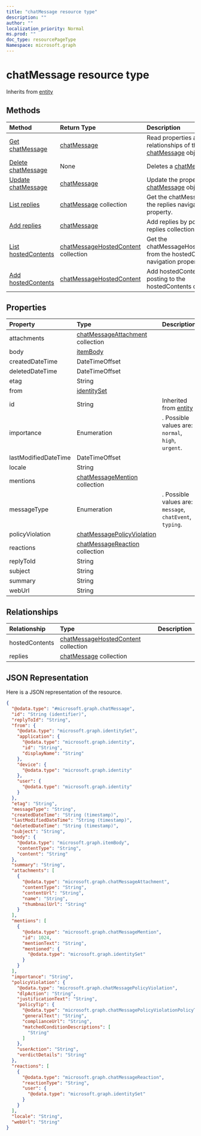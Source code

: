 ```yaml
---
title: "chatMessage resource type"
description: ""
author: ""
localization_priority: Normal
ms.prod: ""
doc_type: resourcePageType
Namespace: microsoft.graph
---
```



# chatMessage resource type




Inherits from [entity](../resources/entity.md)

## Methods
|Method|Return Type|Description|
|:---|:---|:---|
|[Get chatMessage](../api/chatmessage-get.md)|[chatMessage](../resources/chatMessage.md)|Read properties and relationships of the [chatMessage](../resources/chatmessage.md) object.|
|[Delete chatMessage](../api/chatmessage-delete.md)|None|Deletes a [chatMessage](../resources/chatmessage.md).|
|[Update chatMessage](../api/chatmessage-update.md)|[chatMessage](../resources/chatMessage.md)|Update the properties of a [chatMessage](../resources/chatmessage.md) object.|
|[List replies](../api/chatmessage-list-replies.md)|[chatMessage](../resources/chatMessage.md) collection|Get the chatMessages from the replies navigation property.|
|[Add replies](../api/chatmessage-post-replies.md)|[chatMessage](../resources/chatMessage.md)|Add replies by posting to the replies collection.|
|[List hostedContents](../api/chatmessage-list-hostedcontents.md)|[chatMessageHostedContent](../resources/chatMessageHostedContent.md) collection|Get the chatMessageHostedContents from the hostedContents navigation property.|
|[Add hostedContents](../api/chatmessage-post-hostedcontents.md)|[chatMessageHostedContent](../resources/chatMessageHostedContent.md)|Add hostedContents by posting to the hostedContents collection.|

## Properties
|Property|Type|Description|
|:---|:---|:---|
|attachments|[chatMessageAttachment](../resources/chatMessageAttachment.md) collection||
|body|[itemBody](../resources/itemBody.md)||
|createdDateTime|DateTimeOffset||
|deletedDateTime|DateTimeOffset||
|etag|String||
|from|[identitySet](../resources/identitySet.md)||
|id|String| Inherited from [entity](../resources/entity.md)|
|importance|Enumeration|. Possible values are: `normal`, `high`, `urgent`.|
|lastModifiedDateTime|DateTimeOffset||
|locale|String||
|mentions|[chatMessageMention](../resources/chatMessageMention.md) collection||
|messageType|Enumeration|. Possible values are: `message`, `chatEvent`, `typing`.|
|policyViolation|[chatMessagePolicyViolation](../resources/chatMessagePolicyViolation.md)||
|reactions|[chatMessageReaction](../resources/chatMessageReaction.md) collection||
|replyToId|String||
|subject|String||
|summary|String||
|webUrl|String||

## Relationships
|Relationship|Type|Description|
|:---|:---|:---|
|hostedContents|[chatMessageHostedContent](../resources/chatMessageHostedContent.md) collection||
|replies|[chatMessage](../resources/chatMessage.md) collection||

## JSON Representation
Here is a JSON representation of the resource.
<!-- {
  "blockType": "resource",
  "keyProperty": "id",
  "@odata.type": "microsoft.graph.chatMessage",
  "baseType": "microsoft.graph.entity",
  "openType": false
}
-->
``` json
{
  "@odata.type": "#microsoft.graph.chatMessage",
  "id": "String (identifier)",
  "replyToId": "String",
  "from": {
    "@odata.type": "microsoft.graph.identitySet",
    "application": {
      "@odata.type": "microsoft.graph.identity",
      "id": "String",
      "displayName": "String"
    },
    "device": {
      "@odata.type": "microsoft.graph.identity"
    },
    "user": {
      "@odata.type": "microsoft.graph.identity"
    }
  },
  "etag": "String",
  "messageType": "String",
  "createdDateTime": "String (timestamp)",
  "lastModifiedDateTime": "String (timestamp)",
  "deletedDateTime": "String (timestamp)",
  "subject": "String",
  "body": {
    "@odata.type": "microsoft.graph.itemBody",
    "contentType": "String",
    "content": "String"
  },
  "summary": "String",
  "attachments": [
    {
      "@odata.type": "microsoft.graph.chatMessageAttachment",
      "contentType": "String",
      "contentUrl": "String",
      "name": "String",
      "thumbnailUrl": "String"
    }
  ],
  "mentions": [
    {
      "@odata.type": "microsoft.graph.chatMessageMention",
      "id": 1024,
      "mentionText": "String",
      "mentioned": {
        "@odata.type": "microsoft.graph.identitySet"
      }
    }
  ],
  "importance": "String",
  "policyViolation": {
    "@odata.type": "microsoft.graph.chatMessagePolicyViolation",
    "dlpAction": "String",
    "justificationText": "String",
    "policyTip": {
      "@odata.type": "microsoft.graph.chatMessagePolicyViolationPolicyTip",
      "generalText": "String",
      "complianceUrl": "String",
      "matchedConditionDescriptions": [
        "String"
      ]
    },
    "userAction": "String",
    "verdictDetails": "String"
  },
  "reactions": [
    {
      "@odata.type": "microsoft.graph.chatMessageReaction",
      "reactionType": "String",
      "user": {
        "@odata.type": "microsoft.graph.identitySet"
      }
    }
  ],
  "locale": "String",
  "webUrl": "String"
}
```

